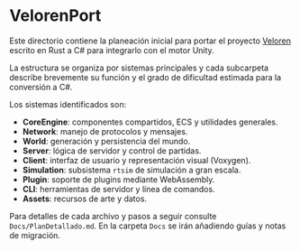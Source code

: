 # VelorenPort

Este directorio contiene la planeación inicial para portar el proyecto [Veloren](https://gitlab.com/veloren/veloren) escrito en Rust a C# para integrarlo con el motor Unity.

La estructura se organiza por sistemas principales y cada subcarpeta describe brevemente su función y el grado de dificultad estimada para la conversión a C#.

Los sistemas identificados son:

- **CoreEngine**: componentes compartidos, ECS y utilidades generales.
- **Network**: manejo de protocolos y mensajes.
- **World**: generación y persistencia del mundo.
- **Server**: lógica de servidor y control de partidas.
- **Client**: interfaz de usuario y representación visual (Voxygen).
- **Simulation**: subsistema `rtsim` de simulación a gran escala.
- **Plugin**: soporte de plugins mediante WebAssembly.
- **CLI**: herramientas de servidor y línea de comandos.
- **Assets**: recursos de arte y datos.

Para detalles de cada archivo y pasos a seguir consulte `Docs/PlanDetallado.md`.
En la carpeta `Docs` se irán añadiendo guías y notas de migración.

